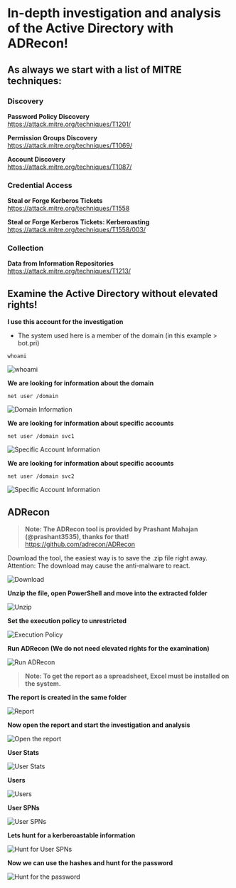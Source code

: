 # In-depth investigation and analysis of the Active Directory with ADRecon!

## As always we start with a list of MITRE techniques:

### Discovery

**Password Policy Discovery**  
https://attack.mitre.org/techniques/T1201/

**Permission Groups Discovery**  
https://attack.mitre.org/techniques/T1069/

**Account Discovery**  
https://attack.mitre.org/techniques/T1087/

### Credential Access

**Steal or Forge Kerberos Tickets**  
https://attack.mitre.org/techniques/T1558

**Steal or Forge Kerberos Tickets: Kerberoasting**  
https://attack.mitre.org/techniques/T1558/003/

### Collection

**Data from Information Repositories**  
https://attack.mitre.org/techniques/T1213/

## Examine the Active Directory without elevated rights!

**I use this account for the investigation**  

- The system used here is a member of the domain (in this example > bot.pri)

```
whoami
```

<img src="/Different_hunting_methods/Images/adrecon_1.png" alt="whoami">

**We are looking for information about the domain**  

```
net user /domain
```

<img src="/Different_hunting_methods/Images/adrecon_2.png" alt="Domain Information">

**We are looking for information about specific accounts**    

```
net user /domain svc1
```

<img src="/Different_hunting_methods/Images/adrecon_3.png" alt="Specific Account Information">

**We are looking for information about specific accounts**    

```
net user /domain svc2
```

<img src="/Different_hunting_methods/Images/adrecon_4.png" alt="Specific Account Information">

## ADRecon

> **Note: The ADRecon tool is provided by Prashant Mahajan (@prashant3535), thanks for that!**  
https://github.com/adrecon/ADRecon

Download the tool, the easiest way is to save the .zip file right away. Attention: The download may cause the anti-malware to react.  

<img src="/Different_hunting_methods/Images/adrecon_5.png" alt="Download">

**Unzip the file, open PowerShell and move into the extracted folder**  

<img src="/Different_hunting_methods/Images/adrecon_6.png" alt="Unzip">

**Set the execution policy to unrestricted**  

<img src="/Different_hunting_methods/Images/adrecon_7.png" alt="Execution Policy">

**Run ADRecon (We do not need elevated rights for the examination)**  

<img src="/Different_hunting_methods/Images/adrecon_8.png" alt="Run ADRecon">

> **Note: To get the report as a spreadsheet, Excel must be installed on the system.**  

**The report is created in the same folder**  

<img src="/Different_hunting_methods/Images/adrecon_9.png" alt="Report">

**Now open the report and start the investigation and analysis**  

<img src="/Different_hunting_methods/Images/adrecon_10.png" alt="Open the report">

**User Stats**

<img src="/Different_hunting_methods/Images/adrecon_11.png" alt="User Stats">

**Users**  

<img src="/Different_hunting_methods/Images/adrecon_12.png" alt="Users">

**User SPNs**  

<img src="/Different_hunting_methods/Images/adrecon_13.png" alt="User SPNs">

**Lets hunt for a kerberoastable information**  

<img src="/Different_hunting_methods/Images/adrecon_14.png" alt="Hunt for User SPNs">

**Now we can use the hashes and hunt for the password**  

<img src="/Different_hunting_methods/Images/adrecon_15.png" alt="Hunt for the password">